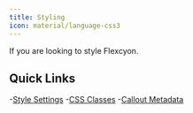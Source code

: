 ```yaml
---
title: Styling
icon: material/language-css3
---
```


If you are looking to style Flexcyon.

## Quick Links

-[Style Settings](./Style-Settings/index.md)
-[CSS Classes](./CSS-Classes/index.md)
-[Callout Metadata](./Callout-Metadata/index.md)

